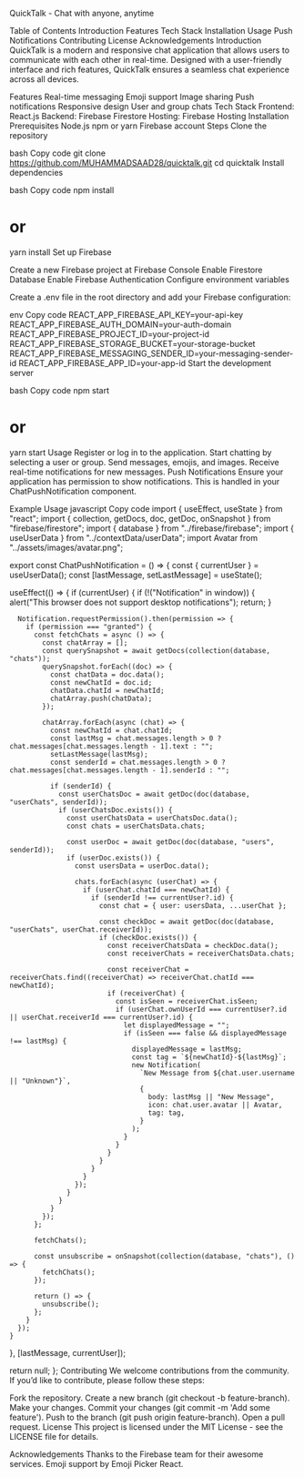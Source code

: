 QuickTalk - Chat with anyone, anytime

Table of Contents
Introduction
Features
Tech Stack
Installation
Usage
Push Notifications
Contributing
License
Acknowledgements
Introduction
QuickTalk is a modern and responsive chat application that allows users to communicate with each other in real-time. Designed with a user-friendly interface and rich features, QuickTalk ensures a seamless chat experience across all devices.

Features
Real-time messaging
Emoji support
Image sharing
Push notifications
Responsive design
User and group chats
Tech Stack
Frontend: React.js
Backend: Firebase Firestore
Hosting: Firebase Hosting
Installation
Prerequisites
Node.js
npm or yarn
Firebase account
Steps
Clone the repository

bash
Copy code
git clone https://github.com/MUHAMMADSAAD28/quicktalk.git
cd quicktalk
Install dependencies

bash
Copy code
npm install
# or
yarn install
Set up Firebase

Create a new Firebase project at Firebase Console
Enable Firestore Database
Enable Firebase Authentication
Configure environment variables

Create a .env file in the root directory and add your Firebase configuration:

env
Copy code
REACT_APP_FIREBASE_API_KEY=your-api-key
REACT_APP_FIREBASE_AUTH_DOMAIN=your-auth-domain
REACT_APP_FIREBASE_PROJECT_ID=your-project-id
REACT_APP_FIREBASE_STORAGE_BUCKET=your-storage-bucket
REACT_APP_FIREBASE_MESSAGING_SENDER_ID=your-messaging-sender-id
REACT_APP_FIREBASE_APP_ID=your-app-id
Start the development server

bash
Copy code
npm start
# or
yarn start
Usage
Register or log in to the application.
Start chatting by selecting a user or group.
Send messages, emojis, and images.
Receive real-time notifications for new messages.
Push Notifications
Ensure your application has permission to show notifications. This is handled in your ChatPushNotification component.

Example Usage
javascript
Copy code
import { useEffect, useState } from "react";
import { collection, getDocs, doc, getDoc, onSnapshot } from "firebase/firestore";
import { database } from "../firebase/firebase";
import { useUserData } from "../contextData/userData";
import Avatar from "../assets/images/avatar.png";

export const ChatPushNotification = () => {
  const { currentUser } = useUserData();
  const [lastMessage, setLastMessage] = useState();

  useEffect(() => {
    if (currentUser) {
      if (!("Notification" in window)) {
        alert("This browser does not support desktop notifications");
        return;
      }
      
      Notification.requestPermission().then(permission => {
        if (permission === "granted") {
          const fetchChats = async () => {
            const chatArray = [];
            const querySnapshot = await getDocs(collection(database, "chats"));
            querySnapshot.forEach((doc) => {
              const chatData = doc.data();
              const newChatId = doc.id;
              chatData.chatId = newChatId;
              chatArray.push(chatData);
            });

            chatArray.forEach(async (chat) => {
              const newChatId = chat.chatId;
              const lastMsg = chat.messages.length > 0 ? chat.messages[chat.messages.length - 1].text : "";
              setLastMessage(lastMsg);
              const senderId = chat.messages.length > 0 ? chat.messages[chat.messages.length - 1].senderId : "";
            
              if (senderId) {
                const userChatsDoc = await getDoc(doc(database, "userChats", senderId));
                if (userChatsDoc.exists()) {
                  const userChatsData = userChatsDoc.data();
                  const chats = userChatsData.chats;
            
                  const userDoc = await getDoc(doc(database, "users", senderId));
                  if (userDoc.exists()) {
                    const usersData = userDoc.data();
                    
                    chats.forEach(async (userChat) => {
                      if (userChat.chatId === newChatId) {
                        if (senderId !== currentUser?.id) {
                          const chat = { user: usersData, ...userChat };
            
                          const checkDoc = await getDoc(doc(database, "userChats", userChat.receiverId));
                          if (checkDoc.exists()) {
                            const receiverChatsData = checkDoc.data();
                            const receiverChats = receiverChatsData.chats;
            
                            const receiverChat = receiverChats.find((receiverChat) => receiverChat.chatId === newChatId);
                            if (receiverChat) {
                              const isSeen = receiverChat.isSeen;          
                              if (userChat.ownUserId === currentUser?.id || userChat.receiverId === currentUser?.id) {
                                let displayedMessage = "";
                                if (isSeen === false && displayedMessage !== lastMsg) {
                                  displayedMessage = lastMsg;
                                  const tag = `${newChatId}-${lastMsg}`;
                                  new Notification(
                                    `New Message from ${chat.user.username || "Unknown"}`,
                                    {
                                      body: lastMsg || "New Message",
                                      icon: chat.user.avatar || Avatar,
                                      tag: tag,
                                    }
                                  );
                                }
                              }
                            }
                          }
                        }
                      }
                    });
                  }
                }
              }
            });
          };

          fetchChats();

          const unsubscribe = onSnapshot(collection(database, "chats"), () => {
            fetchChats();
          });

          return () => {
            unsubscribe();
          };
        }
      });
    }
  }, [lastMessage, currentUser]);

  return null;
};
Contributing
We welcome contributions from the community. If you’d like to contribute, please follow these steps:

Fork the repository.
Create a new branch (git checkout -b feature-branch).
Make your changes.
Commit your changes (git commit -m 'Add some feature').
Push to the branch (git push origin feature-branch).
Open a pull request.
License
This project is licensed under the MIT License - see the LICENSE file for details.

Acknowledgements
Thanks to the Firebase team for their awesome services.
Emoji support by Emoji Picker React.
